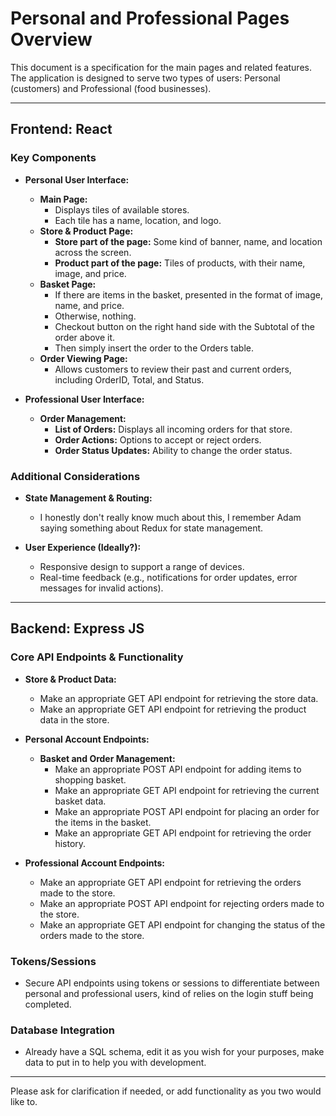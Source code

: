 # Personal and Professional Pages Overview

This document is a specification for the main pages and related features.
The application is designed to serve two types of users: Personal (customers) and Professional (food businesses).

---

## Frontend: React

### Key Components

- **Personal User Interface:**
  - **Main Page:** 
    - Displays tiles of available stores.
    - Each tile has a name, location, and logo.
  - **Store & Product Page:**
    - **Store part of the page:** Some kind of banner, name, and location across the screen.
    - **Product part of the page:** Tiles of products, with their name, image, and price.
  - **Basket Page:**
    - If there are items in the basket, presented in the format of image, name, and price.
    - Otherwise, nothing.
    - Checkout button on the right hand side with the Subtotal of the order above it.
    - Then simply insert the order to the Orders table.
  - **Order Viewing Page:**
    - Allows customers to review their past and current orders, including OrderID, Total, and Status.


- **Professional User Interface:**
  - **Order Management:**
    - **List of Orders:** Displays all incoming orders for that store.
    - **Order Actions:** Options to accept or reject orders.
    - **Order Status Updates:** Ability to change the order status.

### Additional Considerations

- **State Management & Routing:**
  - I honestly don't really know much about this, I remember Adam saying something about Redux for state management.

- **User Experience (Ideally?):**
  - Responsive design to support a range of devices.
  - Real-time feedback (e.g., notifications for order updates, error messages for invalid actions).

---

## Backend: Express JS

### Core API Endpoints & Functionality

- **Store & Product Data:**
  - Make an appropriate GET API endpoint for retrieving the store data. 
  - Make an appropriate GET API endpoint for retrieving the product data in the store.

- **Personal Account Endpoints:**
  - **Basket and Order Management:**
    - Make an appropriate POST API endpoint for adding items to shopping basket.
    - Make an appropriate GET API endpoint for retrieving the current basket data.
    - Make an appropriate POST API endpoint for placing an order for the items in the basket.
    - Make an appropriate GET API endpoint for retrieving the order history.

- **Professional Account Endpoints:**
  - Make an appropriate GET API endpoint for retrieving the orders made to the store.
  - Make an appropriate POST API endpoint for rejecting orders made to the store.
  - Make an appropriate GET API endpoint for changing the status of the orders made to the store.


### Tokens/Sessions

- Secure API endpoints using tokens or sessions to differentiate between personal and professional users, kind of relies on the login stuff being completed.

### Database Integration

- Already have a SQL schema, edit it as you wish for your purposes, make data to put in to help you with development.

---

Please ask for clarification if needed, or add functionality as you two would like to.
